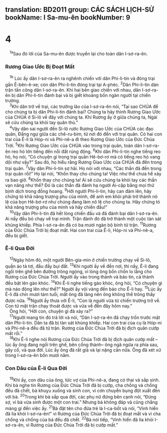 translation: BD2011
group: CÁC SÁCH LỊCH-SỬ
bookName: I Sa-mu-ên 
bookNumber: 9
-------

<div class="title"><h1>4</h1></div>
<span class="verse 1sa_4_1"> <sup>1a</sup>Sau đó lời của Sa-mu-ên được truyền lại cho toàn dân I-sơ-ra-ên.<br/></span>
<div class="title"><h3>Rương Giao Ước Bị Ðoạt Mất</h3></div>
<span class="verse 1sa_4_1"> <sup>1b</sup> Lúc ấy dân I-sơ-ra-ên ra nghênh chiến với dân Phi-li-tin và đóng trại gần Ê-bên-ê-xe; còn dân Phi-li-tin đóng trại tại A-phéc. </span>
<span class="verse 1sa_4_2"><sup>2</sup>Dân Phi-li-tin dàn trận tấn công dân I-sơ-ra-ên. Khi hai bên giao chiến với nhau, dân I-sơ-ra-ên bị dân Phi-li-tin đánh bại và bị giết khoảng bốn ngàn người tại chiến trường.<br/></span>
<span class="verse 1sa_4_3"> <sup>3</sup>Khi dân trở về trại, các trưởng lão của I-sơ-ra-ên nói, “Tại sao CHÚA để cho chúng ta bị dân Phi-li-tin đánh bại? Chúng ta hãy thỉnh Rương Giao Ước của CHÚA ở Si-lô về đây với chúng ta. Khi Rương ấy ở giữa chúng ta, Ngài sẽ cứu chúng ta khỏi tay quân thù.”<br/></span>
<span class="verse 1sa_4_4"> <sup>4</sup>Vậy dân sai người đến Si-lô rước Rương Giao Ước của CHÚA các đạo quân, Ðấng ngự giữa các chê-ru-bim, từ nơi đó đến với trại quân. Có hai con trai của Ê-li là Hóp-ni và Phi-nê-a đi theo Rương Giao Ước của Ðức Chúa Trời. </span>
<span class="verse 1sa_4_5"><sup>5</sup>Khi Rương Giao Ước của CHÚA vào trong trại quân, toàn dân I-sơ-ra-ên reo hò lớn tiếng đến nỗi đất rúng động. </span>
<span class="verse 1sa_4_6"><sup>6</sup>Khi dân Phi-li-tin nghe tiếng reo hò, họ nói, “Có chuyện gì trong trại quân Hê-bơ-rơ mà có tiếng reo hò vang dội như vậy?” Sau đó, họ hiểu rằng Rương Giao Ước của CHÚA đã đến trong trại quân. </span>
<span class="verse 1sa_4_7"><sup>7</sup>Vậy dân Phi-li-tin sợ hãi. Họ nói với nhau, “Các thần đã đến trong trại quân rồi!” Họ lại nói, “Khốn thay cho chúng ta! Việc như thế chưa hề xảy ra bao giờ. </span>
<span class="verse 1sa_4_8"><sup>8</sup>Khốn thay cho chúng ta! Ai sẽ cứu chúng ta khỏi tay các thần vạn năng như thế? Ðó là các thần đã đánh hạ người Ai-cập bằng mọi thứ bịnh dịch trong đồng hoang. </span>
<span class="verse 1sa_4_9"><sup>9</sup>Hỡi người Phi-li-tin, hãy can đảm lên, hãy chứng tỏ khả năng trượng phu của mình, để anh em khỏi phải trở thành nô lệ của bọn Hê-bơ-rơ như chúng đang làm nô lệ cho chúng ta. Hãy chứng tỏ khả năng trượng phu của mình và hãy chiến đấu!”<br/></span>
<span class="verse 1sa_4_10"> <sup>10</sup>Vậy dân Phi-li-tin đã hết lòng chiến đấu và đã đánh bại dân I-sơ-ra-ên. Ai nấy đều bỏ chạy về trại mình. Trận đánh đó đã trở thành một cuộc tàn sát khủng khiếp. Phía I-sơ-ra-ên đã có ba mươi ngàn bộ binh tử trận. </span>
<span class="verse 1sa_4_11"><sup>11</sup>Rương của Ðức Chúa Trời bị đoạt mất. Hai con trai của Ê-li, Hóp-ni và Phi-nê-a, đều bị giết.<br/></span>
<div class="title"><h3>Ê-li Qua Ðời</h3></div>
<span class="verse 1sa_4_12"> <sup>12</sup>Ngày hôm đó, một người Bên-gia-min ở chiến trường chạy về Si-lô, quần áo tả tơi, đầu đầy bụi đất. </span>
<span class="verse 1sa_4_13"><sup>13</sup>Khi người ấy về đến nơi, thì nầy, Ê-li đang ngồi trên ghế bên đường trông ngóng, vì lòng ông bồn chồn lo lắng cho Rương của Ðức Chúa Trời. Người ấy vào trong thành và báo tin, cả thành đều bật lên gào khóc. </span>
<span class="verse 1sa_4_14"><sup>14</sup>Khi Ê-li nghe tiếng gào khóc, ông hỏi, “Có chuyện gì mà náo động lên như thế?” Người ấy vội vàng đến báo cho Ê-li hay. </span>
<span class="verse 1sa_4_15"><sup>15</sup>Lúc ấy Ê-li đã chín mươi tám tuổi, mắt ông đã làng nên ông không thể trông thấy được nữa. </span>
<span class="verse 1sa_4_16"><sup>16</sup>Người ấy thưa với Ê-li, “Con là người vừa từ chiến trường trở về. Con từ mặt trận chạy thoát được và vừa về đến đây hôm nay.”<br/> Ông hỏi, “Hỡi con, chuyện gì đã xảy ra?”<br/></span>
<span class="verse 1sa_4_17"> <sup>17</sup>Người mang tin đó trả lời và nói, “Dân I-sơ-ra-ên đã chạy trốn trước mặt dân Phi-li-tin. Dân ta đã bị tàn sát khủng khiếp. Hai con trai của cụ là Hóp-ni và Phi-nê-a đều đã tử trận. Rương của Ðức Chúa Trời đã bị địch quân cướp mất rồi.”<br/></span>
<span class="verse 1sa_4_18"> <sup>18</sup>Khi Ê-li nghe nói Rương của Ðức Chúa Trời đã bị địch quân cướp mất –lúc ấy ông đang ngồi trên ghế, bên cổng thành– ông ngã ngửa ra phía sau, gãy cổ, và qua đời. Lúc ấy ông đã rất già và lại nặng cân nữa. Ông đã xét xử trong I-sơ-ra-ên bốn mươi năm.<br/></span>
<div class="title"><h3>Con Dâu của Ê-li Qua Ðời</h3></div>
<span class="verse 1sa_4_19"> <sup>19</sup>Khi ấy, con dâu của ông, tức vợ của Phi-nê-a, đang có thai và sắp sinh. Khi bà nghe tin Rương của Ðức Chúa Trời đã bị cướp, cha chồng và chồng đều đã chết, bà khuỵu xuống và sinh con, vì cơn chuyển bụng đột xuất đến với bà. </span>
<span class="verse 1sa_4_20"><sup>20</sup>Trong khi bà sắp qua đời, các phụ nữ đứng bên cạnh nói, “Ðừng sợ, vì bà vừa sinh được một con trai.” Nhưng bà không đáp và cũng chẳng màng gì đến việc ấy. </span>
<span class="verse 1sa_4_21"><sup>21</sup>Bà đặt tên cho đứa trẻ là I-ca-bốt và nói, “Vinh hiển đã lìa khỏi I-sơ-ra-ên!” vì Rương của Ðức Chúa Trời đã bị đoạt mất và vì cha chồng và chồng của bà đều đã chết. </span>
<span class="verse 1sa_4_22"><sup>22</sup>Bà nói tiếp, “Vinh hiển đã lìa khỏi I-sơ-ra-ên, vì Rương của Ðức Chúa Trời đã bị cướp mất.”<br/></span>
